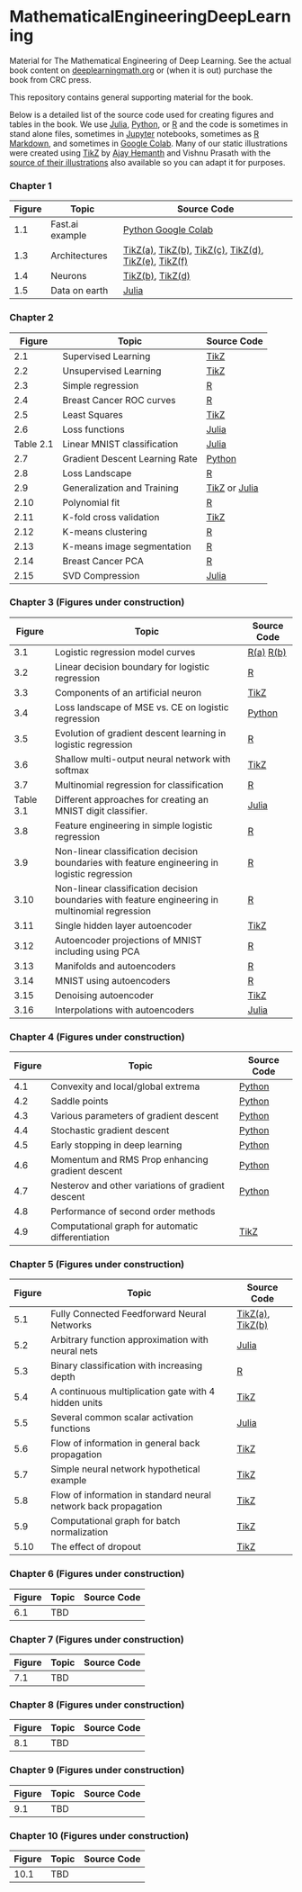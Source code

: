 # MathematicalEngineeringDeepLearning
Material for The Mathematical Engineering of Deep Learning. See the actual book content on [deeplearningmath.org](https://deeplearningmath.org) or (when it is out) purchase the book from CRC press.

This repository contains general supporting material for the book.

Below is a detailed list of the source code used for creating figures and tables in the book. We use [Julia](https://julialang.org/), [Python](https://www.python.org/), or [R](https://www.r-project.org/) and the code is sometimes in stand alone files, sometimes in [Jupyter](https://jupyter.org/) notebooks, sometimes as [R Markdown](https://rmarkdown.rstudio.com/), and sometimes in [Google Colab](https://research.google.com/colaboratory/). Many of our static illustrations were created using [TikZ](https://texample.net/tikz/examples/) by [Ajay Hemanth](https://www.linkedin.com/in/ajayhemanth/) and Vishnu Prasath with the [source of their illustrations](https://github.com/ajayhemanth/The-Mathematical-Engineering-of-Deep-Learning---TikZ) also available so you can adapt it for purposes. 

### Chapter 1
| Figure  | Topic       | Source Code  |
| ------- | ----------- | -----------  |
| 1.1     | Fast.ai example | [Python Google Colab](https://colab.research.google.com/drive/1YOjnlAqY71PspLn0QzoYl5SmcEmXr4GP?usp=sharing) |  
| 1.3     | Architectures   | [TikZ(a)](https://github.com/ajayhemanth/The-Mathematical-Engineering-of-Deep-Learning---TikZ/blob/main/source_tikz/in_out_neural_network.tikz), [TikZ(b)](https://github.com/ajayhemanth/The-Mathematical-Engineering-of-Deep-Learning---TikZ/blob/main/source_tikz/convolution_nn.tex), [TikZ(c)](https://github.com/ajayhemanth/The-Mathematical-Engineering-of-Deep-Learning---TikZ/blob/main/source_tikz/recursive_graph.tikz), [TikZ(d)](https://github.com/ajayhemanth/The-Mathematical-Engineering-of-Deep-Learning---TikZ/blob/main/source_tikz/circuit_diagram.tikz), [TikZ(e)](https://github.com/ajayhemanth/The-Mathematical-Engineering-of-Deep-Learning---TikZ/blob/main/source_tikz/encoder_decoder.tikz), [TikZ(f)](https://github.com/ajayhemanth/The-Mathematical-Engineering-of-Deep-Learning---TikZ/blob/main/source_tikz/predicted_lables.tikz) |  
| 1.4     | Neurons         | [TikZ(b)](https://github.com/ajayhemanth/The-Mathematical-Engineering-of-Deep-Learning---TikZ/blob/main/source_tikz/dendrites_with_synaptic_weights_axons.tex), [TikZ(d)](https://github.com/ajayhemanth/The-Mathematical-Engineering-of-Deep-Learning---TikZ/blob/main/source_tikz/simple_neural_network.tikz) |  
| 1.5     | Data on earth   | [Julia](Julia/data_world_in_zb.ipynb) |  

### Chapter 2
| Figure | Topic           | Source Code        |
| ------ | --------------- | -----------        |
| 2.1    | Supervised Learning | [TikZ](https://github.com/ajayhemanth/The-Mathematical-Engineering-of-Deep-Learning---TikZ/blob/main/source_tikz/training_prediction.tex) |  
| 2.2    | Unsupervised Learning | [TikZ](https://github.com/ajayhemanth/The-Mathematical-Engineering-of-Deep-Learning---TikZ/blob/main/source_tikz/clustering_reduction.tex) |  
| 2.3    | Simple regression | [R](https://github.com/yoninazarathy/MathematicalEngineeringDeepLearning/blob/master/R/Simple_Regression.R) |  
| 2.4    | Breast Cancer ROC curves | [R](https://github.com/yoninazarathy/MathematicalEngineeringDeepLearning/blob/master/R/Breast_Cancer_ROC_curves.R) |  
| 2.5    | Least Squares | [TikZ](https://github.com/ajayhemanth/The-Mathematical-Engineering-of-Deep-Learning---TikZ/blob/main/source_tikz/plot_rectangles.tex) |  
| 2.6    | Loss functions | [Julia](Julia/LossFunctions.ipynb) |  
| Table 2.1 | Linear MNIST classification | [Julia](Julia/LinearMNIST_3_ways.ipynb) |
| 2.7    | Gradient Descent Learning Rate  | [Python](Python/Learning-Rate-Matters-GD-linear.ipynb) |  
| 2.8    | Loss Landscape  | [R](https://github.com/yoninazarathy/MathematicalEngineeringDeepLearning/blob/master/R/Loss_Landscape.R) |  
| 2.9    | Generalization and Training | [TikZ](https://github.com/ajayhemanth/The-Mathematical-Engineering-of-Deep-Learning---TikZ/blob/main/source_tikz/error_modelcomplexity.tex) or [Julia](Julia/Expected_Performance_Curves.ipynb) |  
| 2.10    | Polynomial fit | [R](https://github.com/yoninazarathy/MathematicalEngineeringDeepLearning/blob/master/R/Polynomial_fit.R) |  
| 2.11   | K-fold cross validation | [TikZ](https://github.com/ajayhemanth/The-Mathematical-Engineering-of-Deep-Learning---TikZ/blob/main/source_tikz/kfold_cross_validation.tex) |  
| 2.12   | K-means clustering | [R](https://github.com/yoninazarathy/MathematicalEngineeringDeepLearning/blob/master/R/kmeans-clustering.R) |  
| 2.13   | K-means image segmentation | [R](https://github.com/yoninazarathy/MathematicalEngineeringDeepLearning/blob/master/R/K-means-image-segmentation.R) |  
| 2.14   | Breast Cancer PCA | [R](https://github.com/yoninazarathy/MathematicalEngineeringDeepLearning/blob/master/R/Breast_Cancer_PCA.R) |  
| 2.15   | SVD Compression | [Julia](Julia/SVD_compression.ipynb) |

### Chapter 3 (Figures under construction)
| Figure | Topic           | Source Code          |
| ------ | --------------- | -----------          |
| 3.1    | Logistic regression model curves | [R(a)]() [R(b)]() |        
| 3.2    | Linear decision boundary for logistic regression | [R]()   |  
| 3.3    | Components of an artificial neuron | [TikZ]() |
| 3.4    | Loss landscape of MSE vs. CE on logistic regression | [Python]() |
| 3.5    | Evolution of gradient descent learning in logistic regression | [R]() |
| 3.6    | Shallow multi-output neural network with softmax | [TikZ]() |
| 3.7    | Multinomial regression for classification | [R]() |
| Table 3.1 | Different approaches for creating an MNIST digit classifier. | [Julia]() |
| 3.8    | Feature engineering in simple logistic regression | [R]() |
| 3.9    | Non-linear classification decision boundaries with feature engineering in logistic regression | [R]() |
| 3.10   | Non-linear classification decision boundaries with feature engineering in multinomial regression | [R]() |
| 3.11 | Single hidden layer autoencoder | [TikZ]() |
| 3.12 | Autoencoder projections of MNIST including using PCA | [R]() |
| 3.13 | Manifolds and autoencoders | [R]() |
| 3.14 | MNIST using autoencoders | [R]() |
| 3.15 | Denoising autoencoder | [TikZ]() |
| 3.16 | Interpolations with autoencoders | [Julia]() |


### Chapter 4 (Figures under construction)
| Figure | Topic           | Source Code        |
| ------ | --------------- | -----------        |
| 4.1    | Convexity and local/global extrema   |    [Python]()  |  
| 4.2    | Saddle points   |  [Python]()  | 
| 4.3    | Various parameters of gradient descent |  [Python]()  | 
| 4.4    | Stochastic gradient descent |  [Python]()  | 
| 4.5    | Early stopping in deep learning |  [Python]()  | 
| 4.6    | Momentum and RMS Prop enhancing gradient descent |  [Python]()  | 
| 4.7    | Nesterov and other variations of gradient descent |  [Python]()  | 
| 4.8    | Performance of second order methods             |    | 
| 4.9    | Computational graph for automatic differentiation            |  [TikZ]()  | 

### Chapter 5 (Figures under construction)
| Figure | Topic           | Source Code        |
| ------ | --------------- | -----------        |
| 5.1    | Fully Connected Feedforward Neural Networks | [TikZ(a)](), [TikZ(b)]()   |  
| 5.2    | Arbitrary function approximation with neural nets  | [Julia]()   |  
| 5.3    | Binary classification with increasing depth |  [R]() |  
| 5.4    | A continuous multiplication gate with 4 hidden units | [TikZ]()  |  
| 5.5    | Several common scalar activation functions |  [Julia]()  |  
| 5.6    | Flow of information in general back propagation | [TikZ]()  |  
| 5.7    | Simple neural network hypothetical example | [TikZ]() |  
| 5.8    | Flow of information in standard neural network back propagation | [TikZ]() |  
| 5.9    | Computational graph for batch normalization | [TikZ]() |  
| 5.10    | The effect of dropout  | [TikZ]()                    |  

### Chapter 6 (Figures under construction)
| Figure | Topic           | Source Code        |
| ------ | --------------- | -----------        |
| 6.1    | TBD             |                    |  

### Chapter 7 (Figures under construction)
| Figure | Topic           | Source Code        |
| ------ | --------------- | -----------        |
| 7.1    | TBD             |                    |  

### Chapter 8 (Figures under construction)
| Figure | Topic           | Source Code        |
| ------ | --------------- | -----------        |
| 8.1    | TBD             |                    |  

### Chapter 9 (Figures under construction)
| Figure | Topic           | Source Code        |
| ------ | --------------- | -----------        |
| 9.1    | TBD             |                    |  

### Chapter 10 (Figures under construction)
| Figure | Topic           | Source Code        |
| ------ | --------------- | -----------        |
| 10.1    | TBD             |                    |  